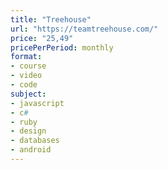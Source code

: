 ```yaml
---
title: "Treehouse"
url: "https://teamtreehouse.com/"
price: "25,49"
pricePerPeriod: monthly
format: 
- course
- video
- code
subject: 
- javascript
- c#
- ruby
- design
- databases
- android
---
```

